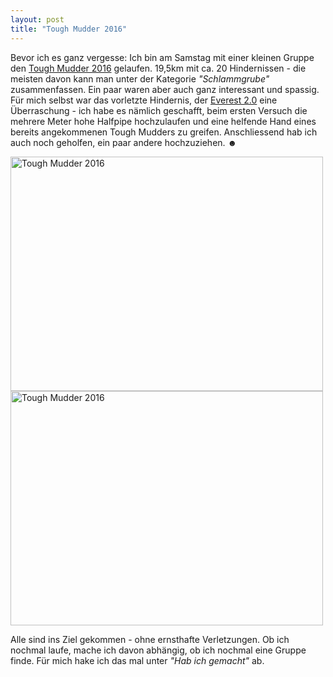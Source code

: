 ```yaml
---
layout: post
title: "Tough Mudder 2016"
---
```

Bevor ich es ganz vergesse: Ich bin am Samstag mit einer kleinen Gruppe den [Tough Mudder 2016][0] gelaufen. 19,5km mit ca. 20 Hindernissen - die meisten davon kann man unter der Kategorie *"Schlammgrube"* zusammenfassen. Ein paar waren aber auch ganz interessant und spassig. Für mich selbst war das vorletzte Hindernis, der [Everest 2.0][1] eine Überraschung - ich habe es nämlich geschafft, beim ersten Versuch die mehrere Meter hohe Halfpipe hochzulaufen und eine helfende Hand eines bereits angekommenen Tough Mudders zu greifen. Anschliessend hab ich auch noch geholfen, ein paar andere hochzuziehen. ☻

<a data-flickr-embed="true"  href="https://www.flickr.com/photos/cringe/28311360032/in/photostream/" title="Tough Mudder 2016"><img src="https://c1.staticflickr.com/9/8845/28311360032_9ede813a47.jpg" width="500" height="375" alt="Tough Mudder 2016"></a><script async src="//embedr.flickr.com/assets/client-code.js" charset="utf-8"></script>
<a data-flickr-embed="true"  href="https://www.flickr.com/photos/cringe/27799080724/in/photostream/" title="Tough Mudder 2016"><img src="https://c5.staticflickr.com/9/8542/27799080724_dd3fab52a7.jpg" width="500" height="375" alt="Tough Mudder 2016"></a><script async src="//embedr.flickr.com/assets/client-code.js" charset="utf-8"></script>

Alle sind ins Ziel gekommen - ohne ernsthafte Verletzungen. Ob ich nochmal laufe, mache ich davon abhängig, ob ich nochmal eine Gruppe finde. Für mich hake ich das mal unter *"Hab ich gemacht"* ab.

[0]: https://toughmudder.de/events/norddeutschland-2016
[1]: https://toughmudder.de/content/everest-20

